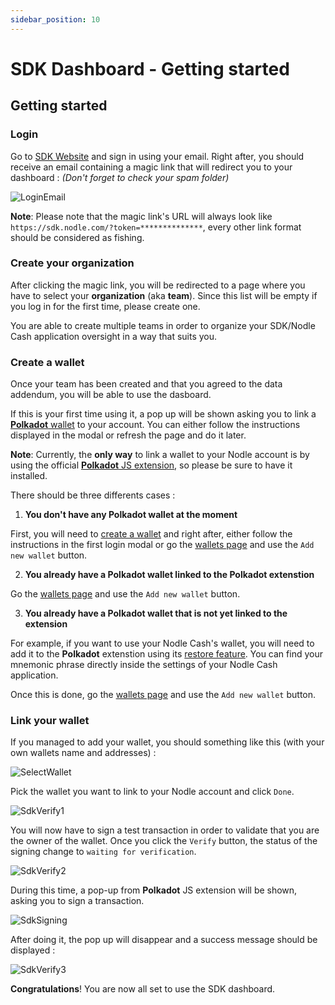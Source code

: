 ```yaml
---
sidebar_position: 10
---
```


# SDK Dashboard - Getting started

## Getting started

### Login

Go to [SDK Website](https://sdk.nodle.com/) and sign in using your email. Right after, you should receive an email containing a magic link that will redirect you to your dashboard : _(Don't forget to check your spam folder)_

![LoginEmail](/img/docs/nodle-dashboard/sdk_login_email.jpg)

**Note**: Please note that the magic link's URL will always look like `https://sdk.nodle.com/?token=**************`, every other link format should be considered as fishing.

### Create your organization

After clicking the magic link, you will be redirected to a page where you have to select your **organization** (aka **team**). Since this list will be empty if you log in for the first time, please create one.

You are able to create multiple teams in order to organize your SDK/Nodle Cash application oversight in a way that suits you.

### Create a wallet

Once your team has been created and that you agreed to the data addendum, you will be able to use the dasboard.

If this is your first time using it, a pop up will be shown asking you to link a [**Polkadot** wallet](https://wiki.polkadot.network/docs/build-wallets) to your account. You can either follow the instructions displayed in the modal or refresh the page and do it later. 

**Note**: Currently, the **only way** to link a wallet to your Nodle account is by using the official [**Polkadot** JS extension](https://polkadot.js.org/extension/), so please be sure to have it installed.

There should be three differents cases :

1. **You don't have any Polkadot wallet at the moment**

First, you will need to [create a wallet](https://docs.nodle.com/docs/nodle-wallets/polkadot-js/how-to-create-a-nodle-cash-wallet) and right after, either follow the instructions in the first login modal or go the [wallets page](https://sdk.nodle.com/dashboard/wallet) and use the `Add new wallet` button.

2. **You already have a Polkadot wallet linked to the Polkadot extenstion**

Go the [wallets page](https://sdk.nodle.com/dashboard/wallet) and use the `Add new wallet` button.

3. **You already have a Polkadot wallet that is not yet linked to the extension**

For example, if you want to use your Nodle Cash's wallet, you will need to add it to the **Polkadot** extenstion using its [restore feature](https://support.polkadot.network/support/solutions/articles/65000169952-how-to-restore-your-account-in-polkadot-js-and-the-polkadot-js-browser-plugin). You can find your mnemonic phrase directly inside the settings of your Nodle Cash application.

Once this is done, go the [wallets page](https://sdk.nodle.com/dashboard/wallet) and use the `Add new wallet` button.

### Link your wallet

If you managed to add your wallet, you should something like this (with your own wallets name and addresses) :

![SelectWallet](/img/docs/nodle-dashboard/sdk_select_wallet.jpg)

Pick the wallet you want to link to your Nodle account and click `Done`.

![SdkVerify1](/img/docs/nodle-dashboard/sdk_verify.jpg)

You will now have to sign a test transaction in order to validate that you are the owner of the wallet. Once you click the `Verify` button, the status of the signing change to `waiting for verification`.

![SdkVerify2](/img/docs/nodle-dashboard/sdk_verify_2.jpg)

During this time, a pop-up from **Polkadot** JS extension will be shown, asking you to sign a transaction.

![SdkSigning](/img/docs/nodle-dashboard/sdk_sign.jpg)

After doing it, the pop up will disappear and a success message should be displayed :

![SdkVerify3](/img/docs/nodle-dashboard/sdk_verify_3.jpg)

**Congratulations**! You are now all set to use the SDK dashboard.
